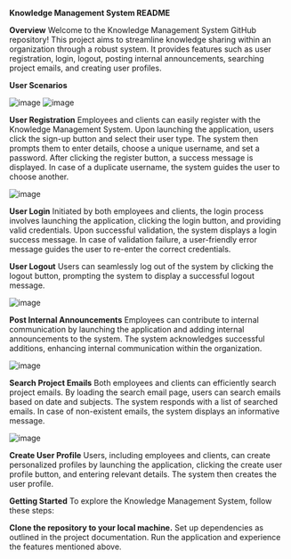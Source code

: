 **Knowledge Management System README**

**Overview**
Welcome to the Knowledge Management System GitHub repository! This project aims to streamline knowledge sharing within an organization through a robust system. It provides features such as user registration, login, logout, posting internal announcements, searching project emails, and creating user profiles.

**User Scenarios**

![image](https://github.com/sujalbthapa/REACTMobileWebComponent/assets/76049433/649cfe27-6ece-40a5-9407-2cf4bab04e1e)
![image](https://github.com/sujalbthapa/REACTMobileWebComponent/assets/76049433/cef3c7c1-8b08-4262-9d64-00f4552c5e7f)

**User Registration**
Employees and clients can easily register with the Knowledge Management System. Upon launching the application, users click the sign-up button and select their user type. The system then prompts them to enter details, choose a unique username, and set a password. After clicking the register button, a success message is displayed. In case of a duplicate username, the system guides the user to choose another.

![image](https://github.com/sujalbthapa/REACTMobileWebComponent/assets/76049433/90eb144b-bd2e-4fd2-bc6f-6b870b9ea74a)

**User Login**
Initiated by both employees and clients, the login process involves launching the application, clicking the login button, and providing valid credentials. Upon successful validation, the system displays a login success message. In case of validation failure, a user-friendly error message guides the user to re-enter the correct credentials.

**User Logout**
Users can seamlessly log out of the system by clicking the logout button, prompting the system to display a successful logout message.

![image](https://github.com/sujalbthapa/REACTMobileWebComponent/assets/76049433/97d7d3a2-45e2-4671-9744-234a2d3ce799)

**Post Internal Announcements**
Employees can contribute to internal communication by launching the application and adding internal announcements to the system. The system acknowledges successful additions, enhancing internal communication within the organization.

![image](https://github.com/sujalbthapa/REACTMobileWebComponent/assets/76049433/0a848931-5be5-40ef-b65a-029ba7ce1fce)

**Search Project Emails**
Both employees and clients can efficiently search project emails. By loading the search email page, users can search emails based on date and subjects. The system responds with a list of searched emails. In case of non-existent emails, the system displays an informative message.

![image](https://github.com/sujalbthapa/REACTMobileWebComponent/assets/76049433/ee0bec3c-f408-4ac9-846e-5b727547f37b)

**Create User Profile**
Users, including employees and clients, can create personalized profiles by launching the application, clicking the create user profile button, and entering relevant details. The system then creates the user profile.

**Getting Started**
To explore the Knowledge Management System, follow these steps:

**Clone the repository to your local machine.**
Set up dependencies as outlined in the project documentation.
Run the application and experience the features mentioned above.

